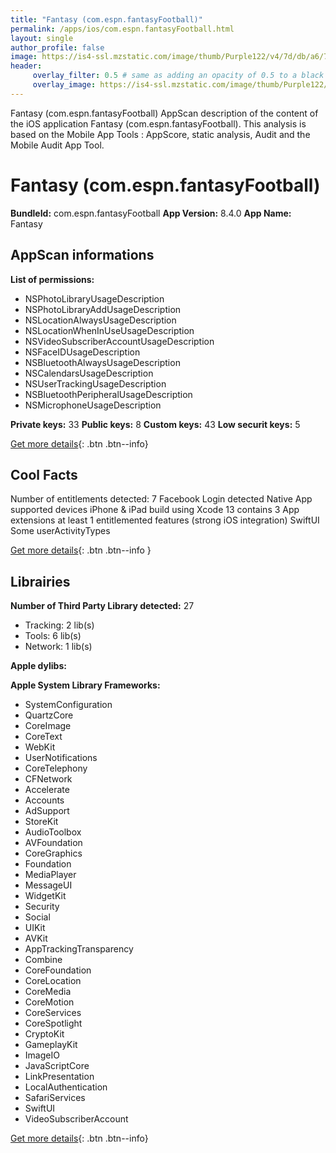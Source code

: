 ```yaml
---
title: "Fantasy (com.espn.fantasyFootball)"
permalink: /apps/ios/com.espn.fantasyFootball.html
layout: single
author_profile: false
image: https://is4-ssl.mzstatic.com/image/thumb/Purple122/v4/7d/db/a6/7ddba65f-1e75-06e3-45e2-ca7730b41269/AppIcon-0-1x_U007emarketing-0-6-0-85-220.png/512x512bb.jpg
header: 
     overlay_filter: 0.5 # same as adding an opacity of 0.5 to a black background
     overlay_image: https://is4-ssl.mzstatic.com/image/thumb/Purple122/v4/7d/db/a6/7ddba65f-1e75-06e3-45e2-ca7730b41269/AppIcon-0-1x_U007emarketing-0-6-0-85-220.png/512x512bb.jpg
---
```

Fantasy (com.espn.fantasyFootball) AppScan description of the content of the iOS application Fantasy (com.espn.fantasyFootball). This analysis is based on the Mobile App Tools : AppScore, static analysis, Audit and the Mobile Audit App Tool.

# Fantasy (com.espn.fantasyFootball)

**BundleId:** com.espn.fantasyFootball
**App Version:** 8.4.0
**App Name:** Fantasy


## AppScan informations 

**List of permissions:** 
- NSPhotoLibraryUsageDescription
- NSPhotoLibraryAddUsageDescription
- NSLocationAlwaysUsageDescription
- NSLocationWhenInUseUsageDescription
- NSVideoSubscriberAccountUsageDescription
- NSFaceIDUsageDescription
- NSBluetoothAlwaysUsageDescription
- NSCalendarsUsageDescription
- NSUserTrackingUsageDescription
- NSBluetoothPeripheralUsageDescription
- NSMicrophoneUsageDescription
  
  
**Private keys:** 33
**Public keys:** 8
**Custom keys:** 43
**Low securit keys:** 5
  
[Get more details](/pricing.html){: .btn .btn--info}

## Cool Facts

Number of entitlements detected: 7
Facebook Login detected
Native App
supported devices iPhone & iPad
build using Xcode 13
contains 3 App extensions
at least 1 entitlemented features (strong iOS integration)
SwiftUI
Some userActivityTypes
  
[Get more details](/pricing.html){: .btn .btn--info }

## Librairies 
**Number of Third Party Library detected:** 27
- Tracking: 2 lib(s)
- Tools: 6 lib(s)
- Network: 1 lib(s)


**Apple dylibs:**


**Apple System Library Frameworks:**
- SystemConfiguration
- QuartzCore
- CoreImage
- CoreText
- WebKit
- UserNotifications
- CoreTelephony
- CFNetwork
- Accelerate
- Accounts
- AdSupport
- StoreKit
- AudioToolbox
- AVFoundation
- CoreGraphics
- Foundation
- MediaPlayer
- MessageUI
- WidgetKit
- Security
- Social
- UIKit
- AVKit
- AppTrackingTransparency
- Combine
- CoreFoundation
- CoreLocation
- CoreMedia
- CoreMotion
- CoreServices
- CoreSpotlight
- CryptoKit
- GameplayKit
- ImageIO
- JavaScriptCore
- LinkPresentation
- LocalAuthentication
- SafariServices
- SwiftUI
- VideoSubscriberAccount


  
[Get more details](/pricing.html){: .btn .btn--info}

